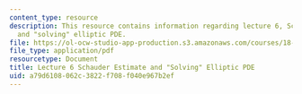 ```yaml
---
content_type: resource
description: This resource contains information regarding lecture 6, Schauder estimate
  and "solving" elliptic PDE.
file: https://ol-ocw-studio-app-production.s3.amazonaws.com/courses/18-156-differential-analysis-ii-partial-differential-equations-and-fourier-analysis-spring-2016/a79d6108062c3822f708f040e967b2ef_MIT18_156S16_lec6.pdf
file_type: application/pdf
resourcetype: Document
title: Lecture 6 Schauder Estimate and "Solving" Elliptic PDE
uid: a79d6108-062c-3822-f708-f040e967b2ef
---
```

